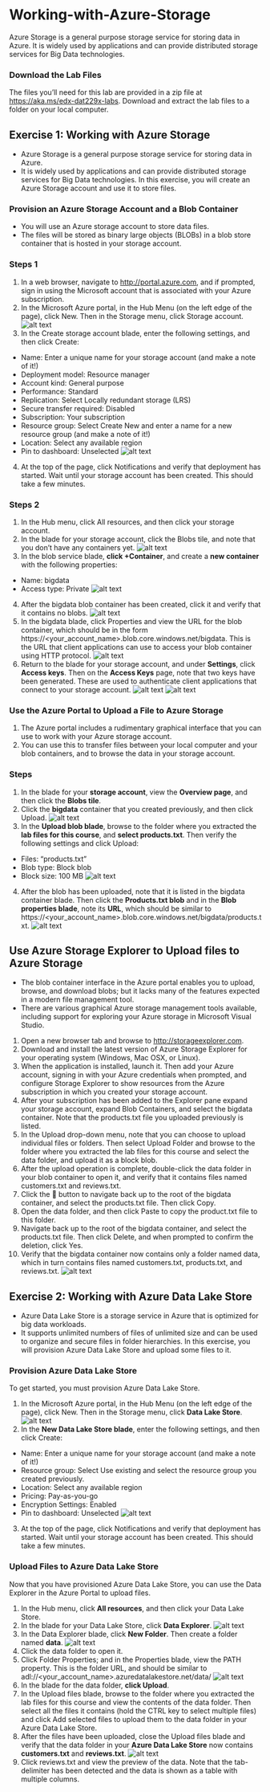 # Working-with-Azure-Storage
Azure Storage is a general purpose storage service for storing data in Azure. It is widely used by applications and can provide distributed storage services for Big Data technologies.

### Download the Lab Files
The files you’ll need for this lab are provided in a zip file at https://aka.ms/edx-dat229x-labs. Download and extract the lab files to a folder on your local computer.

## Exercise 1: Working with Azure Storage
- Azure Storage is a general purpose storage service for storing data in Azure.
- It is widely used by applications and can provide distributed storage services for Big Data technologies.
In this exercise, you will create an Azure Storage account and use it to store files.

### Provision an Azure Storage Account and a Blob Container
- You will use an Azure storage account to store data files.
- The files will be stored as binary large objects (BLOBs) in a blob store container that is hosted in your storage account.
###  Steps 1
1. In a web browser, navigate to http://portal.azure.com, and if prompted, sign in using the Microsoft account that is associated with your Azure subscription.
2. In the Microsoft Azure portal, in the Hub Menu (on the left edge of the page), click New. Then in the Storage menu, click Storage account.
![alt text](https://github.com/udayallu/Working-with-Azure-Storage/blob/master/images/img1.PNG)
3. In the Create storage account blade, enter the following settings, and then click Create:
- Name: Enter a unique name for your storage account (and make a note of it!)
- Deployment model: Resource manager
- Account kind: General purpose
- Performance: Standard
- Replication: Select Locally redundant storage (LRS)
- Secure transfer required: Disabled
- Subscription: Your subscription
- Resource group: Select Create New and enter a name for a new resource group (and make a note of it!)
- Location: Select any available region
- Pin to dashboard: Unselected
![alt text](https://github.com/udayallu/Working-with-Azure-Storage/blob/master/images/img2.PNG)
4. At the top of the page, click Notifications and verify that deployment has started. Wait until your storage account has been created. This should take a few minutes.

### Steps 2
1. In the Hub menu, click All resources, and then click your storage account.
2. In the blade for your storage account, click the Blobs tile, and note that you don’t have any containers yet.
![alt text](https://github.com/udayallu/Working-with-Azure-Storage/blob/master/images/img3.PNG)
3. In the blob service blade, **click +Container**, and create a **new container** with the following properties:
- Name: bigdata
- Access type: Private
![alt text](https://github.com/udayallu/Working-with-Azure-Storage/blob/master/images/img4.PNG)
4. After the bigdata blob container has been created, click it and verify that it contains no blobs.
![alt text](https://github.com/udayallu/Working-with-Azure-Storage/blob/master/images/img5.PNG)
5. In the bigdata blade, click Properties and view the URL for the blob container, which should be in the form https://<your_account_name>.blob.core.windows.net/bigdata. This is the URL that client applications can use to access your blob container using HTTP protocol.
![alt text](https://github.com/udayallu/Working-with-Azure-Storage/blob/master/images/img6.PNG)
6. Return to the blade for your storage account, and under **Settings**, click **Access keys**. Then on the **Access Keys** page, note that two keys have been generated. These are used to authenticate client applications that connect to your storage account.
![alt text](https://github.com/udayallu/Working-with-Azure-Storage/blob/master/images/img7.PNG)
![alt text](https://github.com/udayallu/Working-with-Azure-Storage/blob/master/images/img8.PNG)

### Use the Azure Portal to Upload a File to Azure Storage
1. The Azure portal includes a rudimentary graphical interface that you can use to work with your Azure storage account.
2. You can use this to transfer files between your local computer and your blob containers, and to browse the data in your storage account.

### Steps
1. In the blade for your **storage account**, view the **Overview page**, and then click the **Blobs tile**.
2. Click the **bigdata** container that you created previously, and then click Upload.
![alt text](https://github.com/udayallu/Working-with-Azure-Storage/blob/master/images/img9.PNG)
3. In the **Upload blob blade**, browse to the folder where you extracted the **lab files for this course**, and **select products.txt**. Then verify the following settings and click Upload:
- Files: “products.txt”
- Blob type: Block blob
- Block size: 100 MB
![alt text](https://github.com/udayallu/Working-with-Azure-Storage/blob/master/images/img10.PNG)
4. After the blob has been uploaded, note that it is listed in the bigdata container blade. Then click the **Products.txt blob** and in the **Blob properties blade**, note its **URL**, which should be similar to https://<your_account_name>.blob.core.windows.net/bigdata/products.txt.
![alt text](https://github.com/udayallu/Working-with-Azure-Storage/blob/master/images/img11.PNG)

## Use Azure Storage Explorer to Upload files to Azure Storage
- The blob container interface in the Azure portal enables you to upload, browse, and download blobs; but it lacks many of the features expected in a modern file management tool.
- There are various graphical Azure storage management tools available, including support for exploring your Azure storage in Microsoft Visual Studio.
1. Open a new browser tab and browse to http://storageexplorer.com.
2. Download and install the latest version of Azure Storage Explorer for your operating system (Windows, Mac OSX, or Linux).
3. When the application is installed, launch it. Then add your Azure account, signing in with your Azure credentials when prompted, and configure Storage Explorer to show resources from the Azure subscription in which you created your storage account.
4. After your subscription has been added to the Explorer pane expand your storage account, expand Blob Containers, and select the bigdata container. Note that the products.txt file you uploaded previously is listed.
5. In the Upload drop-down menu, note that you can choose to upload individual files or folders. Then select Upload Folder and browse to the folder where you extracted the lab files for this course and select the data folder, and upload it as a block blob.
6. After the upload operation is complete, double-click the data folder in your blob container to open it, and verify that it contains files named customers.txt and reviews.txt.
7. Click the  button to navigate back up to the root of the bigdata container, and select the products.txt file. Then click Copy.
8. Open the data folder, and then click Paste to copy the product.txt file to this folder.
9. Navigate back up to the root of the bigdata container, and select the products.txt file. Then click Delete, and when prompted to confirm the deletion, click Yes.
10. Verify that the bigdata container now contains only a folder named data, which in turn contains files named customers.txt, products.txt, and reviews.txt.
![alt text](https://github.com/udayallu/Working-with-Azure-Storage/blob/master/images/img12.PNG)

## Exercise 2: Working with Azure Data Lake Store
- Azure Data Lake Store is a storage service in Azure that is optimized for big data workloads. 
- It supports unlimited numbers of files of unlimited size and can be used to organize and secure files in folder hierarchies.
In this exercise, you will provision Azure Data Lake Store and upload some files to it.

### Provision Azure Data Lake Store
To get started, you must provision Azure Data Lake Store.
1. In the Microsoft Azure portal, in the Hub Menu (on the left edge of the page), click New. Then in the Storage menu, click **Data Lake Store**.
![alt text](https://github.com/udayallu/Working-with-Azure-Storage/blob/master/images/img13.PNG)
2. In the **New Data Lake Store blade**, enter the following settings, and then click Create:
- Name: Enter a unique name for your storage account (and make a note of it!)
- Resource group: Select Use existing and select the resource group you created previously.
- Location: Select any available region
- Pricing: Pay-as-you-go
- Encryption Settings: Enabled
- Pin to dashboard: Unselected
![alt text](https://github.com/udayallu/Working-with-Azure-Storage/blob/master/images/img14.PNG)
3. At the top of the page, click Notifications and verify that deployment has started. Wait until your storage account has been created. This should take a few minutes.

### Upload Files to Azure Data Lake Store
Now that you have provisioned Azure Data Lake Store, you can use the Data Explorer in the Azure Portal to upload files.
1. In the Hub menu, click **All resources**, and then click your Data Lake Store.
2. In the blade for your Data Lake Store, click **Data Explorer**.
![alt text](https://github.com/udayallu/Working-with-Azure-Storage/blob/master/images/img15.PNG)
3. In the Data Explorer blade, click **New Folder**. Then create a folder named **data**.
![alt text](https://github.com/udayallu/Working-with-Azure-Storage/blob/master/images/img16.PNG)
4. Click the data folder to open it.
5. Click Folder Properties; and in the Properties blade, view the PATH property. This is the folder URL, and should be similar to adl://<your_account_name>.azuredatalakestore.net/data/
![alt text](https://github.com/udayallu/Working-with-Azure-Storage/blob/master/images/img17.PNG)
6. In the blade for the data folder, **click Upload**.
7. In the Upload files blade, browse to the folder where you extracted the lab files for this course and view the contents of the data folder. Then select all the files it contains (hold the CTRL key to select multiple files) and click Add selected files to upload them to the data folder in your Azure Data Lake Store.
8. After the files have been uploaded, close the Upload files blade and verify that the data folder in your **Azure Data Lake Store** now contains **customers.txt** and **reviews.txt**.
![alt text](https://github.com/udayallu/Working-with-Azure-Storage/blob/master/images/img18.PNG)
9. Click reviews.txt and view the preview of the data. Note that the tab-delimiter has been detected and the data is shown as a table with multiple columns.
